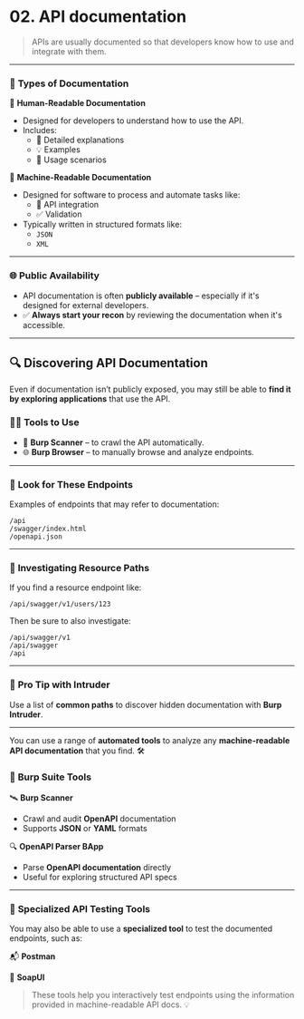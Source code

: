 # 02. API documentation

> APIs are usually documented so that developers know how to use and integrate with them.
> 

---

### 🧠 **Types of Documentation**

📄 **Human-Readable Documentation**

- Designed for developers to understand how to use the API.
- Includes:
    - 🧾 Detailed explanations
    - 💡 Examples
    - 🧪 Usage scenarios

🤖 **Machine-Readable Documentation**

- Designed for software to process and automate tasks like:
    - 🔄 API integration
    - ✅ Validation
- Typically written in structured formats like:
    - `JSON`
    - `XML`

---

### 🌐 **Public Availability**

- API documentation is often **publicly available** – especially if it's designed for external developers.
- ✅ **Always start your recon** by reviewing the documentation when it's accessible.

---

## 🔍 **Discovering API Documentation**

Even if documentation isn’t publicly exposed, you may still be able to **find it by exploring applications** that use the API.

### 🕵️‍♂️ **Tools to Use**

- 🧪 **Burp Scanner** – to crawl the API automatically.
- 🌐 **Burp Browser** – to manually browse and analyze endpoints.

---

### 🔎 **Look for These Endpoints**

Examples of endpoints that may refer to documentation:

```
/api
/swagger/index.html
/openapi.json
```

---

### 📂 **Investigating Resource Paths**

If you find a resource endpoint like:

```
/api/swagger/v1/users/123
```

Then be sure to also investigate:

```
/api/swagger/v1
/api/swagger
/api
```

---

### 🚀 **Pro Tip with Intruder**

Use a list of **common paths** to discover hidden documentation with **Burp Intruder**.

---

You can use a range of **automated tools** to analyze any **machine-readable API documentation** that you find. 🛠️

### 🧪 **Burp Suite Tools**

🛰️ **Burp Scanner**

- Crawl and audit **OpenAPI** documentation
- Supports **JSON** or **YAML** formats

🔍 **OpenAPI Parser BApp**

- Parse **OpenAPI documentation** directly
- Useful for exploring structured API specs

---

### 🔧 **Specialized API Testing Tools**

You may also be able to use a **specialized tool** to test the documented endpoints, such as:

📬 **Postman**

🧼 **SoapUI**

> These tools help you interactively test endpoints using the information provided in machine-readable API docs. 💡
>